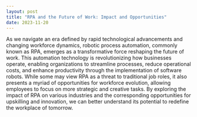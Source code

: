 ```yaml
---
layout: post
title: "RPA and the Future of Work: Impact and Opportunities"
date: 2023-11-20
---
```


As we navigate an era defined by rapid technological advancements and changing workforce dynamics, robotic process automation, commonly known as RPA, emerges as a transformative force reshaping the future of work. This automation technology is revolutionizing how businesses operate, enabling organizations to streamline processes, reduce operational costs, and enhance productivity through the implementation of software robots. While some may view RPA as a threat to traditional job roles, it also presents a myriad of opportunities for workforce evolution, allowing employees to focus on more strategic and creative tasks. By exploring the impact of RPA on various industries and the corresponding opportunities for upskilling and innovation, we can better understand its potential to redefine the workplace of tomorrow.
